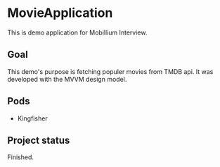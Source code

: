 # MovieApplication


This is demo application for Mobillium Interview.

<h2>Goal</h2>

This demo's purpose is fetching populer movies from TMDB api. It was developed with the MVVM design model.

<h2>Pods</h2>

- Kingfisher

<h2>Project status</h2>

Finished.
